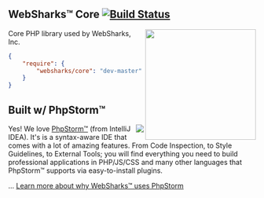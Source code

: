 ## WebSharks™ Core  [![Build Status](https://travis-ci.org/websharks/core.svg?branch=000000-dev)](https://travis-ci.org/websharks/core)

<img src="//cdn.websharks-inc.com/websharks/uploads/2013/11/sharks-logo.png" width="225" align="right" />

Core PHP library used by WebSharks, Inc.

```json
{
    "require": {
        "websharks/core": "dev-master"
    }
}
```

## Built w/ PhpStorm™

<img src="assets/phpstorm.png" align="right" />

Yes! We love [PhpStorm™](https://www.jetbrains.com/phpstorm/) (from IntelliJ IDEA). It's is a syntax-aware IDE that comes with a lot of amazing features. From Code Inspection, to Style Guidelines, to External Tools; you will find everything you need to build professional applications in PHP/JS/CSS and many other languages that PhpStorm™ supports via easy-to-install plugins.

... [Learn more about why WebSharks™ uses PhpStorm](http://www.websharks-inc.com/post/phpstorm/)
